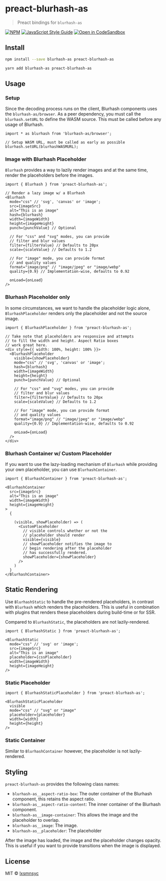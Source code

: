 # preact-blurhash-as

> Preact bindings for `blurhash-as`

[![NPM](https://img.shields.io/npm/v/preact-blurhash-as.svg)](https://www.npmjs.com/package/preact-blurhash-as) [![JavaScript Style Guide](https://badgen.net/badge/code%20style/airbnb/ff5a5f?icon=airbnb)](https://github.com/airbnb/javascript) [![Open in CodeSandbox](https://img.shields.io/badge/Open%20in-CodeSandbox-blue?style=flat-square&logo=codesandbox)](https://codesandbox.io/s/github/lxsmnsyc/preact-blurhash-as/tree/main/examples/preact-blurhash-as)

## Install

```bash
npm install --save blurhash-as preact-blurhash-as
```

```bash
yarn add blurhash-as preact-blurhash-as
```

## Usage

### Setup

Since the decoding process runs on the client, Blurhash components uses the `blurhash-as/browser`. As a peer dependency, you must call the `blurhash.setURL` to define the WASM source. This must be called before any usage of Blurhash.

```tsx
import * as blurhash from 'blurhash-as/browser';

// Setup WASM URL, must be called as early as possible
blurhash.setURL(blurhashWASMURL);
```

### Image with Blurhash Placeholder

`Blurhash` provides a way to lazily render images and at the same time, render the placeholders before the images.

```tsx
import { Blurhash } from 'preact-blurhash-as';

// Render a lazy image w/ a Blurhash
<Blurhash
  mode="css" // 'svg', 'canvas' or 'image';
  src={imageSrc}
  alt="This is an image"
  hash={blurhash}
  width={imageWidth}
  height={imageHeight}
  punch={punchValue} // Optional

  // For "css" and "svg" modes, you can provide
  // filter and blur values
  filter={filterValue} // Defaults to 20px
  scale={scaleValue} // Defaults to 1.2

  // For "image" mode, you can provide format
  // and quality values
  format="image/png" // "image/jpeg" or "image/webp"
  quality={0.9} // Implementation-wise, defaults to 0.92

  onLoad={onLoad}
/>
```

### Blurhash Placeholder only

In some circumstances, we want to handle the placeholder logic alone, `BlurhashPlaceholder` renders only the placeholder and not the source image.

```tsx
import { BlurhashPlaceholder } from 'preact-blurhash-as';

// Take note that placeholders are responsive and attempts
// to fill the width and height. Aspect Ratio boxes
// work great here.
<div style={{ width: 100%, height: 100% }}>
  <BlurhashPlaceholder
    visible={showPlaceholder}
    mode="css" // 'svg', 'canvas' or 'image';
    hash={blurhash}
    width={imageWidth}
    height={height}
    punch={punchValue} // Optional

    // For "css" and "svg" modes, you can provide
    // filter and blur values
    filter={filterValue} // Defaults to 20px
    scale={scaleValue} // Defaults to 1.2

    // For "image" mode, you can provide format
    // and quality values
    format="image/png" // "image/jpeg" or "image/webp"
    quality={0.9} // Implementation-wise, defaults to 0.92

    onLoad={onLoad}
  />
</div>
```

### Blurhash Container w/ Custom Placeholder

If you want to use the lazy-loading mechanism of `Blurhash` while providing your own placeholder, you can use `BlurhashContainer`.

```tsx
import { BlurhashContainer } from 'preact-blurhash-as';

<BlurhashContainer
  src={imageSrc}
  alt="This is an image"
  width={imageWidth}
  height={imageHeight}
>
  {

    (visible, showPlaceholder) => (
      <CustomPlaceholder
        // visible controls whether or not the
        // placeholder should render
        visible={visible}
        // showPlaceholder notifies the image to
        // begin rendering after the placeholder
        // has successfully rendered.
        showPlaceholder={showPlaceholder}
      />
    )
  }
</BlurhashContainer>
```

## Static Rendering

Use `BlurhashStatic` to handle the pre-rendered placeholders, in contrast with `Blurhash` which renders the placeholders. This is useful in combination with plugins that renders these placeholders during build-time or for SSR.

Compared to `BlurhashStatic`, the placeholders are not lazily-rendered.

```tsx
import { BlurhashStatic } from 'preact-blurhash-as';

<BlurhashStatic
  mode="css" // 'svg' or 'image';
  src={imageSrc}
  alt="This is an image"
  placeholder={cssPlaceholder}
  width={imageWidth}
  height={imageHeight}
/>
```

### Static Placeholder

```tsx
import { BlurhashStaticPlaceholder } from 'preact-blurhash-as';

<BlurhashStaticPlaceholder
  visible
  mode="css" // "svg" or "image"
  placeholder={placeholder}
  width={width}
  height={height}
/>
```

### Static Container

Similar to `BlurhashContainer` however, the placeholder is not lazily-rendered.

## Styling

`preact-blurhash-as` provides the following class names:

- `blurhash-as__aspect-ratio-box`: The outer container of the Blurhash component, this retains the aspect ratio.
- `blurhash-as__aspect-ratio-content`: The inner container of the Blurhash component.
- `blurhash-as__image-container`: This allows the image and the placeholder to overlap.
- `blurhash-as__image`: The image.
- `blurhash-as__placeholder`: The placeholder

After the image has loaded, the image and the placeholder changes opacity. This is useful if you want to provide transitions when the image is displayed.

## License

MIT © [lxsmnsyc](https://github.com/lxsmnsyc)
